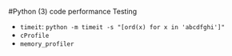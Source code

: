 #Python (3) code performance Testing

- `timeit`: `python -m timeit -s "[ord(x) for x in 'abcdfghi']"`
- `cProfile`
- `memory_profiler`
